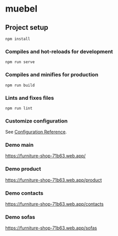 # muebel

## Project setup
```
npm install
```

### Compiles and hot-reloads for development
```
npm run serve
```

### Compiles and minifies for production
```
npm run build
```

### Lints and fixes files
```
npm run lint
```

### Customize configuration

See [Configuration Reference](https://cli.vuejs.org/config/).

### Demo main

https://furniture-shop-71b63.web.app/

### Demo product

https://furniture-shop-71b63.web.app/product

### Demo contacts

https://furniture-shop-71b63.web.app/contacts

### Demo sofas

https://furniture-shop-71b63.web.app/sofas

